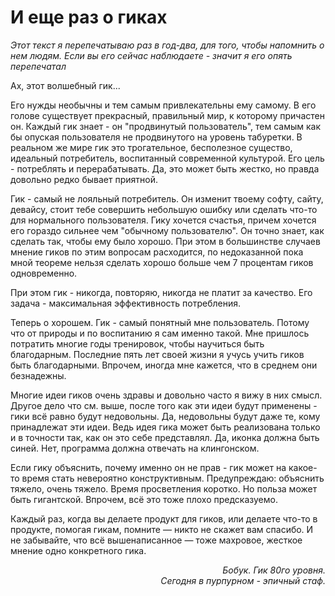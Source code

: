 # И еще раз о гиках

*Этот текст я перепечатываю раз в год-два, для того, чтобы напомнить о нем людям. Если вы его сейчас наблюдаете - значит я его опять перепечатал*

Ах, этот волшебный гик...

Его нужды необычны и тем самым привлекательны ему самому. В его голове существует прекрасный, правильный мир, к которому причастен он. Каждый гик знает - он "продвинутый пользователь", тем самым как бы опуская пользователя не продвинутого на уровень табуретки.  В реальном же мире гик это трогательное, бесполезное существо, идеальный потребитель, воспитанный современной культурой. Его цель - потреблять и перерабатывать. Да, это может быть жестко, но правда довольно редко бывает приятной.

Гик - самый не лояльный потребитель. Он изменит твоему софту, сайту, девайсу, стоит тебе совершить небольшую ошибку или сделать что-то для нормального пользователя. Гику хочется счастья, причем хочется его гораздо сильнее чем "обычному пользователю". Он точно знает, как сделать так, чтобы ему было хорошо. При этом в большинстве случаев мнение гиков по этим вопросам расходится, по недоказанной пока мной теореме нельзя сделать хорошо больше чем 7 процентам гиков одновременно.

При этом гик - никогда, повторяю, никогда не платит за качество. Его задача - максимальная эффективность потребления.

Теперь о хорошем. Гик - самый понятный мне пользователь. Потому что от природы и по воспитанию я сам именно такой. Мне пришлось потратить многие годы тренировок, чтобы научиться быть благодарным. Последние пять лет своей жизни я учусь учить гиков быть благодарными. Впрочем, иногда мне кажется, что в среднем они безнадежны.

Многие идеи гиков очень здравы и довольно часто я вижу в них смысл. Другое дело что см. выше, после того как эти идеи будут применены - гики всё равно будут недовольны. Да, недовольны будут даже те, кому принадлежат эти идеи. Ведь идея гика может быть реализована только и в точности так, как он это себе представлял. Да, иконка должна быть синей. Нет, программа должна отвечать на клингонском.

Если гику объяснить, почему именно он не прав - гик может на какое-то время стать невероятно конструктивным. Предупреждаю: объяснить тяжело, очень тяжело. Время просветления коротко. Но польза может быть гигантской. Впрочем, всё это тоже плохо предсказуемо.

Каждый раз, когда вы делаете продукт для гиков, или делаете что-то в продукте, помогая гикам, помните — никто не скажет вам спасибо. И не забывайте, что всё вышенаписанное — тоже махровое, жесткое мнение одно конкретного гика.

<div align=right><i>Бобук. Гик 80го уровня.<br/>Сегодня в пурпурном - эпичный стаф.</i></div>

